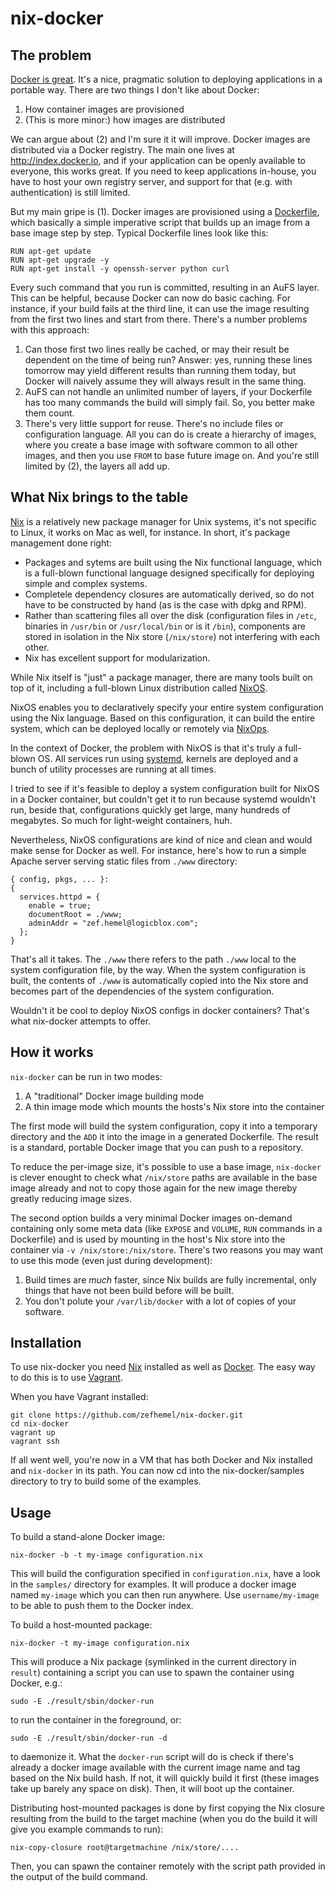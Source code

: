 nix-docker
==========

The problem
-----------

[Docker is great](http://www.infoq.com/articles/docker-containers). It's a nice,
pragmatic solution to deploying applications in a portable way. There are two
things I don't like about Docker:

1. How container images are provisioned
2. (This is more minor:) how images are distributed

We can argue about (2) and I'm sure it it will improve. Docker images are distributed
via a Docker registry. The main one lives at http://index.docker.io, and if your
application can be openly available to everyone, this works great. If you need
to keep applications in-house, you have to host your own registry server, and
support for that (e.g. with authentication) is still limited.

But my main gripe is (1). Docker images are provisioned using a
[Dockerfile](http://docs.docker.io/en/latest/use/builder/), which basically
a simple imperative script that builds up an image from a base image step by
step. Typical Dockerfile lines look like this:

    RUN apt-get update
    RUN apt-get upgrade -y
    RUN apt-get install -y openssh-server python curl

Every such command that you run is committed, resulting in an AuFS layer. This
can be helpful, because Docker can now do basic caching. For instance, if
your build fails at the third line, it can use the image resulting from
the first two lines and start from there. There's a number problems with this
approach:

1. Can those first two lines really be cached, or may their result be dependent
   on the time of being run? Answer: yes, running these lines tomorrow may yield
   different results than running them today, but Docker will naively assume
   they will always result in the same thing.
2. AuFS can not handle an unlimited number of layers, if your Dockerfile has too
   many commands the build will simply fail. So, you better make them count.
3. There's very little support for reuse. There's no include files or configuration
   language. All you can do is create a hierarchy of images, where you create
   a base image with software common to all other images, and then you use `FROM`
   to base future image on. And you're still limited by (2), the layers all add
   up.

What Nix brings to the table
----------------------------

[Nix](http://nixos.org/nix/) is a relatively new package manager for Unix systems,
it's not specific to Linux, it works on Mac as well, for instance. In short, it's
package management done right:

* Packages and sytems are built using the Nix functional language, which is a
  full-blown functional language designed specifically for deploying simple and
  complex systems.
* Completele dependency closures are automatically derived, so do not have to
  be constructed by hand (as is the case with dpkg and RPM).
* Rather than scattering files all over the disk (configuration files in `/etc`,
  binaries in `/usr/bin` or `/usr/local/bin` or is it `/bin`), components are
  stored in isolation in the Nix store (`/nix/store`) not interfering  with each
  other.
* Nix has excellent support for modularization.

While Nix itself is "just" a package manager, there are many tools built on top
of it, including a full-blown Linux distribution called [NixOS](http://nixos.org/nixos/).

NixOS enables you to declaratively specify your entire system configuration using
the Nix language. Based on this configuration, it can build the entire system, which
can be deployed locally or remotely via [NixOps](https://github.com/NixOS/nixops).

In the context of Docker, the problem with NixOS is that it's truly a full-blown
OS. All services run using [systemd](http://www.freedesktop.org/wiki/Software/systemd/),
kernels are deployed and a bunch of utility processes are running at all times.

I tried to see if it's feasible to deploy a system configuration built for NixOS
in a Docker container, but couldn't get it to run because systemd wouldn't run,
beside that, configurations quickly get large, many hundreds of megabytes. So
much for light-weight containers, huh.

Nevertheless, NixOS configurations are kind of nice and clean and would make sense
for Docker as well. For instance, here's how to run a simple Apache server
serving static files from `./www` directory:

    { config, pkgs, ... }:
    {
      services.httpd = {
        enable = true;
        documentRoot = ./www;
        adminAddr = "zef.hemel@logicblox.com";
      };
    }

That's all it takes. The `./www` there refers to the path `./www` local to the
system configuration file, by the way. When the system configuration is built,
the contents of `./www` is automatically copied into the Nix store and becomes
part of the dependencies of the system configuration.

Wouldn't it be cool to deploy NixOS configs in docker containers? That's what
nix-docker attempts to offer.

How it works
------------

`nix-docker` can be run in two modes:

1. A "traditional" Docker image building mode
2. A thin image mode which mounts the hosts's Nix store into the container

The first mode will build the system configuration, copy it into a temporary
directory and the `ADD` it into the image in a generated Dockerfile. The result
is a standard, portable Docker image that you can push to a repository.

To reduce the per-image size, it's possible to use a base image, `nix-docker` is
clever enought to check what `/nix/store` paths are available in the base image
already and not to copy those again for the new image thereby greatly reducing
image sizes.

The second option builds a very minimal Docker images on-demand containing
only some meta data (like `EXPOSE` and `VOLUME`, `RUN` commands in a Dockerfile)
and is used by mounting in the host's Nix store into the container via
`-v /nix/store:/nix/store`. There's two reasons you may want to use this mode
(even just during development):

1. Build times are _much_ faster, since Nix builds are fully incremental, only
   things that have not been build before will be built.
2. You don't polute your `/var/lib/docker` with a lot of copies of your software.

Installation
------------
To use nix-docker you need [Nix](http://nixos.org/nix) installed as well as
[Docker](http://www.docker.io). The easy way to do this is to use [Vagrant](http://vagrantup.com).

When you have Vagrant installed:

    git clone https://github.com/zefhemel/nix-docker.git
    cd nix-docker
    vagrant up
    vagrant ssh

If all went well, you're now in a VM that has both Docker and Nix installed
and `nix-docker` in its path. You can now cd into the nix-docker/samples directory
to try to build some of the examples.

Usage
-----

To build a stand-alone Docker image:

    nix-docker -b -t my-image configuration.nix

This will build the configuration specified in `configuration.nix`, have a look
in the `samples/` directory for examples. It will produce a docker image named
`my-image` which you can then run anywhere. Use `username/my-image` to be able
to push them to the Docker index.

To build a host-mounted package:

    nix-docker -t my-image configuration.nix

This will produce a Nix package (symlinked in the current directory in `result`)
containing a script you can use to spawn the container using Docker, e.g.:

    sudo -E ./result/sbin/docker-run

to run the container in the foreground, or:

    sudo -E ./result/sbin/docker-run -d

to daemonize it. What the `docker-run` script will do is check if there's already
a docker image available with the current image name and tag based on the Nix
build hash. If not, it will quickly build it first (these images take up barely
any space on disk). Then, it will boot up the container.

Distributing host-mounted packages is done by first copying the Nix closure
resulting from the build to the target machine (when you do the build it
will give you example commands to run):

    nix-copy-closure root@targetmachine /nix/store/....

Then, you can spawn the container remotely with the script path provided
in the output of the build command.
